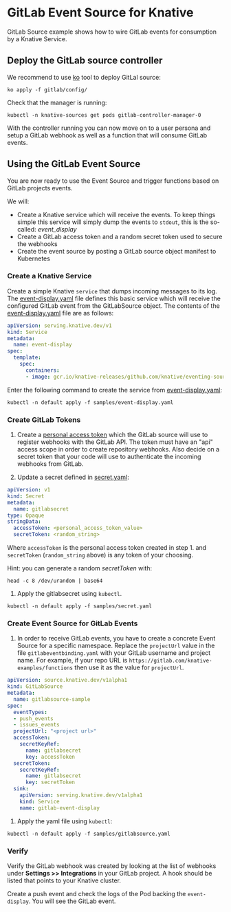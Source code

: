 # GitLab Event Source for Knative

GitLab Source example shows how to wire GitLab events for consumption
by a Knative Service.

## Deploy the GitLab source controller

We recommend to use [ko](https://github.com/google/ko) tool to deploy GitLal source:

```shell
ko apply -f gitlab/config/
```

Check that the manager is running:

```shell
kubectl -n knative-sources get pods gitlab-controller-manager-0
```

With the controller running you can now move on to a user persona and
setup a GitLab webhook as well as a function that will consume GitLab events.

## Using the GitLab Event Source

You are now ready to use the Event Source and trigger functions based
on GitLab projects events.

We will:

* Create a Knative service which will receive the events. To keep things simple
  this service will simply dump the events to `stdout`, this is the so-called: _event_display_
* Create a GitLab access token and a random secret token used to secure the webhooks
* Create the event source by posting a GitLab source object manifest to Kubernetes

### Create a Knative Service

Create a simple Knative `service` that dumps incoming messages to its log.
The [event-display.yaml](samples/event-display.yaml) file defines this basic
service which will receive the configured GitLab event from the GitLabSource object.
The contents of the [event-display.yaml](samples/event-display.yaml)
file are as follows:

```yaml
apiVersion: serving.knative.dev/v1
kind: Service
metadata:
  name: event-display
spec:
  template:
    spec:
      containers:
      - image: gcr.io/knative-releases/github.com/knative/eventing-sources/cmd/event_display
```

Enter the following command to create the service from [event-display.yaml](samples/event-display.yaml):

```shell
kubectl -n default apply -f samples/event-display.yaml
```

### Create GitLab Tokens

1. Create a [personal access token](https://docs.gitlab.com/ee/user/profile/personal_access_tokens.html)
  which the GitLab source will use to register webhooks with the GitLab API.
  The token must have an "api" access scope in order to create repository webhooks.
  Also decide on a secret token that your code will use to authenticate the
  incoming webhooks from GitLab.

1. Update a secret defined in [secret.yaml](samples/secret.yaml):

  ```yaml
  apiVersion: v1
  kind: Secret
  metadata:
    name: gitlabsecret
  type: Opaque
  stringData:
    accessToken: <personal_access_token_value>
    secretToken: <random_string>
  ```

  Where `accessToken` is the personal access token created in step 1.
  and `secretToken` (`random_string` above) is any token of your choosing.

  Hint: you can generate a random _secretToken_ with:

  ```shell
  head -c 8 /dev/urandom | base64
  ```

1. Apply the gitlabsecret using `kubectl`.

  ```shell
  kubectl -n default apply -f samples/secret.yaml
  ```

### Create Event Source for GitLab Events

1. In order to receive GitLab events, you have to create a concrete Event Source
  for a specific namespace. Replace the `projectUrl` value in the file
  `gitlabeventbinding.yaml` with your GitLab username and project name. For example,
  if your repo URL is `https://gitlab.com/knative-examples/functions`
  then use it as the value for `projectUrl`.

  ```yaml
  apiVersion: source.knative.dev/v1alpha1
  kind: GitLabSource
  metadata:
    name: gitlabsource-sample
  spec:
    eventTypes:
    - push_events
    - issues_events
    projectUrl: "<project url>"
    accessToken:
      secretKeyRef:
        name: gitlabsecret
        key: accessToken
    secretToken:
      secretKeyRef:
        name: gitlabsecret
        key: secretToken
    sink:
      apiVersion: serving.knative.dev/v1alpha1
      kind: Service
      name: gitlab-event-display
  ```

1. Apply the yaml file using `kubectl`:

  ```shell
  kubectl -n default apply -f samples/gitlabsource.yaml
  ```

### Verify

Verify the GitLab webhook was created by looking at the list of
webhooks under **Settings >> Integrations** in your GitLab project. A hook
should be listed that points to your Knative cluster.

Create a push event and check the logs of the Pod backing the
`event-display`. You will see the GitLab event.
